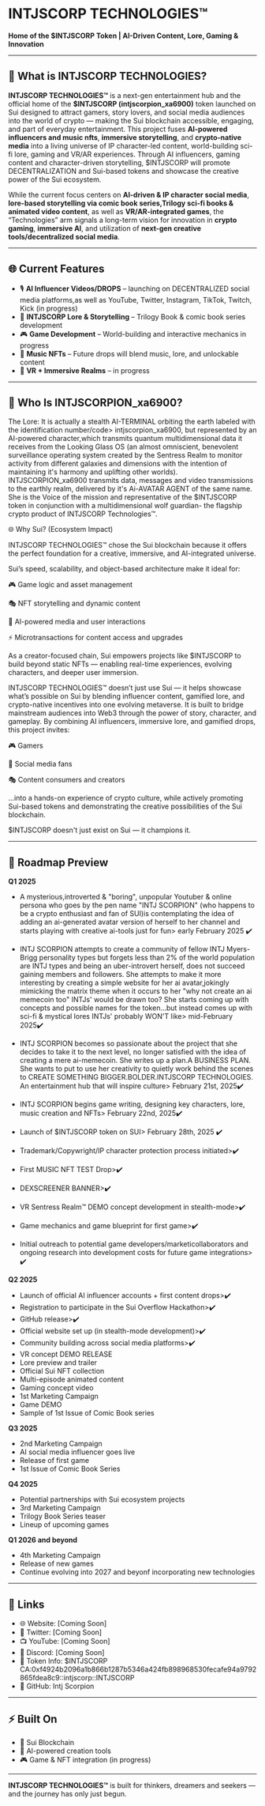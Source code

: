 # INTJSCORP TECHNOLOGIES™

**Home of the $INTJSCORP Token | AI-Driven Content, Lore, Gaming & Innovation**

---

## 🔹 What is INTJSCORP TECHNOLOGIES?

**INTJSCORP TECHNOLOGIES™** is a next-gen entertainment hub and the official home of the **$INTJSCORP (intjscorpion_xa6900)** token launched on Sui designed to attract gamers, story lovers, and social media audiences into the world of crypto — making the Sui blockchain accessible, engaging, and part of everyday entertainment.
This project fuses **AI-powered influencers and music nfts**, **immersive storytelling**, and **crypto-native media** into a living universe of IP character-led content, world-building sci-fi lore, gaming and VR/AR experiences. Through AI influencers, gaming content and character-driven storytelling, $INTJSCORP will promote
DECENTRALIZATION and Sui-based tokens and showcase the creative power of the Sui ecosystem.

While the current focus centers on **AI-driven & IP character social media**, **lore-based storytelling via comic book series,Trilogy sci-fi books & animated video content**, as well as **VR/AR-integrated games**, the “Technologies” arm signals a long-term vision for innovation in **crypto gaming**, **immersive AI**, and 
utilization of **next-gen creative tools/decentralized social media**.

---

## 🌐 Current Features

- 🎙️ **AI Influencer Videos/DROPS** – launching on DECENTRALIZED social media platforms,as well as YouTube, 
      Twitter, Instagram, TikTok, Twitch, Kick (in progress)
- 📖 **INTJSCORP Lore & Storytelling** – Trilogy Book & comic book series development
- 🎮 **Game Development** – World-building and interactive mechanics in progress
- 🎵 **Music NFTs** – Future drops will blend music, lore, and unlockable content
- 🌌 **VR + Immersive Realms** – in progress

---

## 🧠 Who Is INTJSCORPION_xa6900?

The Lore: It is actually a stealth AI-TERMINAL orbiting the earth labeled with the identification number/code> intjscorpion_xa6900, but represented by an AI-powered character,which transmits quantum multidimensional data it receives from the Looking Glass OS (an almost omniscient, benevolent surveillance operating system created by the Sentress Realm to monitor activity from different galaxies and dimensions with the intention of maintaining it's harmony and uplifting other worlds). INTJSCORPION_xa6900 transmits data, messages and video transmissions to the earthly realm, delivered by it's Ai-AVATAR AGENT of the same name. She is the Voice of the mission and 
representative of the $INTJSCORP token in conjunction with a multidimensional wolf guardian- the flagship crypto product of INTJSCORP Technologies™.

🌐 Why Sui? (Ecosystem Impact)

INTJSCORP TECHNOLOGIES™ chose the Sui blockchain because it offers the perfect foundation for a creative, immersive, and AI-integrated universe.

Sui’s speed, scalability, and object-based architecture make it ideal for:

🎮 Game logic and asset management

🎭 NFT storytelling and dynamic content

🤖 AI-powered media and user interactions

⚡ Microtransactions for content access and upgrades

As a creator-focused chain, Sui empowers projects like $INTJSCORP to build beyond static NFTs — enabling real-time experiences, evolving characters, and deeper user immersion.

INTJSCORP TECHNOLOGIES™  doesn’t just use Sui — it helps showcase what’s possible on Sui by blending influencer content, gamified lore, and crypto-native incentives into one evolving metaverse. It is built to bridge mainstream audiences into Web3 through the power of story, character, and gameplay. By combining AI influencers, immersive lore, and gamified drops, this project invites:

🎮 Gamers

📱 Social media fans

🎭 Content consumers and creators

...into a hands-on experience of crypto culture, while actively promoting Sui-based tokens and demonstrating the creative possibilities of the Sui blockchain.

$INTJSCORP doesn't just exist on Sui — it champions it.

---

## 📍 Roadmap Preview

**Q1 2025**

- A mysterious,introverted & "boring", unpopular Youtuber & online persona who goes by the pen name "INTJ SCORPION" (who happens to be a crypto enthusiast and fan of SUI)is contemplating the idea of adding an ai-generated avatar version of herself to her channel and starts playing with creative ai-tools just for fun> early February 2025 ✔️
  
- INTJ SCORPION attempts to create a community of fellow INTJ Myers-Brigg personality types but forgets less than 2% of the world population are INTJ types and being an uber-introvert herself, does not succeed gaining members and followers. She attempts to make it more interesting by creating a simple website for her ai avatar,jokingly mimicking the matrix theme when it occurs to her "why not create an ai memecoin too" INTJs' would be drawn too? She starts coming up with concepts and possible names for the token...but instead comes up with sci-fi & mystical lores INTJs' probably WON'T like> mid-February 2025✔️
  
- INTJ SCORPION becomes so passionate about the project that she decides to take it to the next level, no longer satisfied with the idea of creating a mere ai-memecoin. She writes up a plan.A BUSINESS PLAN. She wants to put to use her creativity to quietly work behind the scenes to CREATE SOMETHING BIGGER.BOLDER.INTJSCORP TECHNOLOGIES.
An entertainment hub that will inspire culture> February 21st, 2025✔️

- INTJ SCORPION begins game writing, designing key characters, lore, music creation and NFTs> February 22nd, 2025✔️

- Launch of $INTJSCORP token on SUI> February 28th, 2025 ✔️
  
- Trademark/Copywright/IP character protection process initiated>✔️
  
- First MUSIC NFT TEST Drop>✔️

- DEXSCREENER BANNER>✔️

- VR Sentress Realm™ DEMO concept development in stealth-mode>✔️

- Game mechanics and game blueprint for first game>✔️
  
- Initial outreach to potential game developers/marketicollaborators and ongoing research into development costs for future game integrations> ✔️


  

**Q2 2025**

- Launch of official AI influencer accounts + first content drops>✔️
- Registration to participate in the Sui Overflow Hackathon>✔️
- GitHub release>✔️
- Official website set up (in stealth-mode development)>✔️
- Community building across social media platforms>✔️
- VR concept DEMO RELEASE
- Lore preview and trailer
- Official Sui NFT collection
- Multi-episode animated content
- Gaming concept video
- 1st Marketing Campaign
- Game DEMO
- Sample of 1st Issue of Comic Book series
  
  
**Q3 2025**
- 2nd Marketing Campaign
- AI social media influencer goes live
- Release of first game
- 1st Issue of Comic Book Series


**Q4 2025**

- Potential partnerships with Sui ecosystem projects
- 3rd Marketing Campaign
- Trilogy Book Series teaser
- Lineup of upcoming games


**Q1 2026 and beyond**

- 4th Marketing Campaign
- Release of new games
- Continue evolving into 2027 and beyonf incorporating new technologies

  

---

## 🔗 Links

- 🌐 Website: [Coming Soon]
- 🧠 Twitter: [Coming Soon]
- 📺 YouTube: [Coming Soon]
- 💬 Discord: [Coming Soon]
- 🧬 Token Info: $INTJSCORP 
                  CA:0xf4924b2096a1b866b1287b5346a424fb898968530fecafe94a9792865fdea8c9::intjscorp::INTJSCORP
- 🔧 GitHub: Intj Scorpion

---

## ⚡ Built On
- 🧠 Sui Blockchain
- 🧠 AI-powered creation tools
- 🎮 Game & NFT integration (in progress)

---

**INTJSCORP TECHNOLOGIES™** is built for thinkers, dreamers and seekers — and the journey has only just begun.

